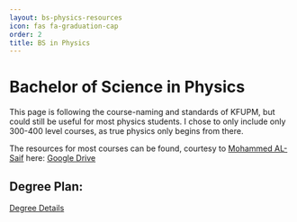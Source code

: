 ```yaml
---
layout: bs-physics-resources
icon: fas fa-graduation-cap
order: 2
title: BS in Physics
---
```


# Bachelor of Science in Physics

This page is following the course-naming and standards of KFUPM, but could still be useful for most physics students. I chose to only include only 300-400 level courses, as true physics only begins from there.

The resources for most courses can be found, courtesy to [Mohammed AL-Saif](https://www.linkedin.com/in/mohammed-al-saif-70b652171/)  here: [Google Drive](https://drive.google.com/drive/folders/112c4AD_0ECN9g5z-LwjSxJpzi0Wf3Dnv) 

## Degree Plan:
[Degree Details](https://bulletin.kfupm.edu.sa/main/program?program_id=118)

